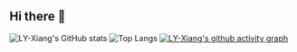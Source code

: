 ## Hi there 👋

<!--
**LY-Xiang/LY-Xiang** is a ✨ _special_ ✨ repository because its `README.md` (this file) appears on your GitHub profile.

Here are some ideas to get you started:

- 🔭 I’m currently working on ...
- 🌱 I’m currently learning ...
- 👯 I’m looking to collaborate on ...
- 🤔 I’m looking for help with ...
- 💬 Ask me about ...
- 📫 How to reach me: ...
- 😄 Pronouns: ...
- ⚡ Fun fact: ...
-->

![LY-Xiang's GitHub stats](https://github-readme-stats.vercel.app/api?username=LY-Xiang&show_icons=true&theme=transparent&locale=cn&show=reviews,discussions_started,discussions_answered,prs_merged,prs_merged_percentage)
![Top Langs](https://github-readme-stats.vercel.app/api/top-langs/?username=LY-Xiang&layout=compact&langs_count=20&theme=transparent&locale=cn)
[![LY-Xiang's github activity graph](https://github-readme-activity-graph.vercel.app/graph?username=LY-Xiang&theme=transparent&locale=cn)](https://github.com/ashutosh00710/github-readme-activity-graph)
<!--![LY-Xiang's WakaTime stats](https://github-readme-stats.vercel.app/api/wakatime?username=LY-Xiang)-->
